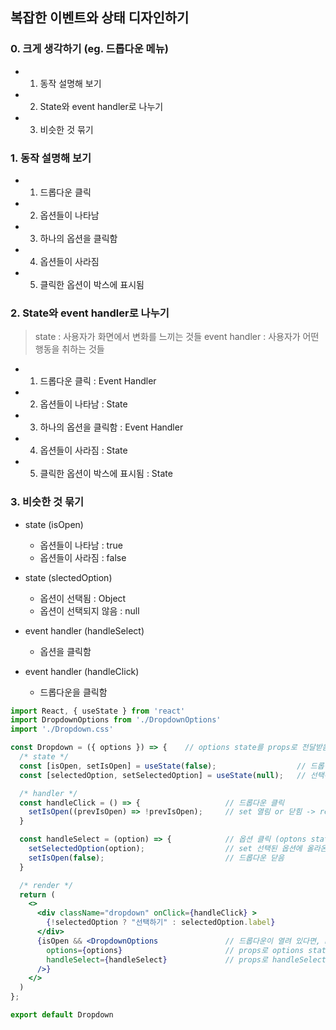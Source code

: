 ## 복잡한 이벤트와 상태 디자인하기


### 0. 크게 생각하기 (eg. 드롭다운 메뉴)
- 1. 동작 설명해 보기
- 2. State와 event handler로 나누기
- 3. 비슷한 것 묶기

### 1. 동작 설명해 보기
- 1) 드롭다운 클릭
- 2) 옵션들이 나타남
- 3) 하나의 옵션을 클릭함
- 4) 옵션들이 사라짐
- 5) 클릭한 옵션이 박스에 표시됨

### 2. State와 event handler로 나누기
> state : 사용자가 화면에서 변화를 느끼는 것들
> event handler : 사용자가 어떤 행동을 취하는 것들
- 1) 드롭다운 클릭 : Event Handler
- 2) 옵션들이 나타남 : State
- 3) 하나의 옵션을 클릭함 : Event Handler
- 4) 옵션들이 사라짐 : State
- 5) 클릭한 옵션이 박스에 표시됨 : State

### 3. 비슷한 것 묶기
- state (isOpen)
  - 옵션들이 나타남 : true
  - 옵션들이 사라짐 : false

- state (slectedOption)
  - 옵션이 선택됨 : Object
  - 옵션이 선택되지 않음 : null

- event handler (handleSelect)
  - 옵션을 클릭함

- event handler (handleClick)
  - 드롭다운을 클릭함

```jsx
import React, { useState } from 'react'
import DropdownOptions from './DropdownOptions'
import './Dropdown.css'

const Dropdown = ({ options }) => {    // options state를 props로 전달받음
  /* state */
  const [isOpen, setIsOpen] = useState(false);                  // 드롭박스가 열려있는 상태 state (bool)
  const [selectedOption, setSelectedOption] = useState(null);   // 선택된 옵션 state (object)

  /* handler */
  const handleClick = () => {                   // 드롭다운 클릭
    setIsOpen((prevIsOpen) => !prevIsOpen);     // set 열림 or 닫힘 -> reRender
  }

  const handleSelect = (option) => {            // 옵션 클릭 (optons state를 전달받음)
    setSelectedOption(option);                  // set 선택된 옵션에 올라온 option state를 전달
    setIsOpen(false);                           // 드롭다운 닫음
  }

  /* render */
  return (
    <>
      <div className="dropdown" onClick={handleClick} >
        {!selectedOption ? "선택하기" : selectedOption.label}
      </div>
      {isOpen && <DropdownOptions               // 드롭다운이 열려 있다면, DropdownOptions render
        options={options}                       // props로 options state를 전달
        handleSelect={handleSelect}             // props로 handleSelect 함수를 전달
      />}
    </>
  )
};

export default Dropdown

```
